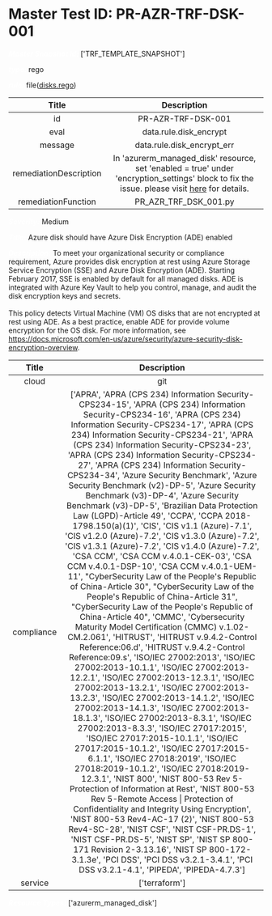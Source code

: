 



# Master Test ID: PR-AZR-TRF-DSK-001


***<font color="white">Master Snapshot Id:</font>*** ['TRF_TEMPLATE_SNAPSHOT']

***<font color="white">type:</font>*** rego

***<font color="white">rule:</font>*** file([disks.rego])  
  
  
  
  

|Title|Description|
| :---: | :---: |
|id|PR-AZR-TRF-DSK-001|
|eval|data.rule.disk_encrypt|
|message|data.rule.disk_encrypt_err|
|remediationDescription|In 'azurerm_managed_disk' resource, set 'enabled = true' under 'encryption_settings' block to fix the issue. please visit <a href='https://registry.terraform.io/providers/hashicorp/azurerm/latest/docs/resources/managed_disk#enabled' target='_blank'>here</a> for details.|
|remediationFunction|PR_AZR_TRF_DSK_001.py|


***<font color="white">Severity:</font>*** Medium

***<font color="white">Title:</font>*** Azure disk should have Azure Disk Encryption (ADE) enabled

***<font color="white">Description:</font>*** To meet your organizational security or compliance requirement, Azure provides disk encryption at rest using Azure Storage Service Encryption (SSE) and Azure Disk Encryption (ADE). Starting February 2017, SSE is enabled by default for all managed disks. ADE is integrated with Azure Key Vault to help you control, manage, and audit the disk encryption keys and secrets.<br><br>This policy detects Virtual Machine (VM) OS disks that are not encrypted at rest using ADE. As a best practice, enable ADE for provide volume encryption for the OS disk. For more information, see https://docs.microsoft.com/en-us/azure/security/azure-security-disk-encryption-overview.  
  
  

|Title|Description|
| :---: | :---: |
|cloud|git|
|compliance|['APRA', 'APRA (CPS 234) Information Security-CPS234-15', 'APRA (CPS 234) Information Security-CPS234-16', 'APRA (CPS 234) Information Security-CPS234-17', 'APRA (CPS 234) Information Security-CPS234-21', 'APRA (CPS 234) Information Security-CPS234-23', 'APRA (CPS 234) Information Security-CPS234-27', 'APRA (CPS 234) Information Security-CPS234-34', 'Azure Security Benchmark', 'Azure Security Benchmark (v2)-DP-5', 'Azure Security Benchmark (v3)-DP-4', 'Azure Security Benchmark (v3)-DP-5', 'Brazilian Data Protection Law (LGPD)-Article 49', 'CCPA', 'CCPA 2018-1798.150(a)(1)', 'CIS', 'CIS v1.1 (Azure)-7.1', 'CIS v1.2.0 (Azure)-7.2', 'CIS v1.3.0 (Azure)-7.2', 'CIS v1.3.1 (Azure)-7.2', 'CIS v1.4.0 (Azure)-7.2', 'CSA CCM', 'CSA CCM v.4.0.1-CEK-03', 'CSA CCM v.4.0.1-DSP-10', 'CSA CCM v.4.0.1-UEM-11', "CyberSecurity Law of the People's Republic of China-Article 30", "CyberSecurity Law of the People's Republic of China-Article 31", "CyberSecurity Law of the People's Republic of China-Article 40", 'CMMC', 'Cybersecurity Maturity Model Certification (CMMC) v.1.02-CM.2.061', 'HITRUST', 'HITRUST v.9.4.2-Control Reference:06.d', 'HITRUST v.9.4.2-Control Reference:09.s', 'ISO/IEC 27002:2013', 'ISO/IEC 27002:2013-10.1.1', 'ISO/IEC 27002:2013-12.2.1', 'ISO/IEC 27002:2013-12.3.1', 'ISO/IEC 27002:2013-13.2.1', 'ISO/IEC 27002:2013-13.2.3', 'ISO/IEC 27002:2013-14.1.2', 'ISO/IEC 27002:2013-14.1.3', 'ISO/IEC 27002:2013-18.1.3', 'ISO/IEC 27002:2013-8.3.1', 'ISO/IEC 27002:2013-8.3.3', 'ISO/IEC 27017:2015', 'ISO/IEC 27017:2015-10.1.1', 'ISO/IEC 27017:2015-10.1.2', 'ISO/IEC 27017:2015-6.1.1', 'ISO/IEC 27018:2019', 'ISO/IEC 27018:2019-10.1.2', 'ISO/IEC 27018:2019-12.3.1', 'NIST 800', 'NIST 800-53 Rev 5-Protection of Information at Rest', 'NIST 800-53 Rev 5-Remote Access \| Protection of Confidentiality and Integrity Using Encryption', 'NIST 800-53 Rev4-AC-17 (2)', 'NIST 800-53 Rev4-SC-28', 'NIST CSF', 'NIST CSF-PR.DS-1', 'NIST CSF-PR.DS-5', 'NIST SP', 'NIST SP 800-171 Revision 2-3.13.16', 'NIST SP 800-172-3.1.3e', 'PCI DSS', 'PCI DSS v3.2.1-3.4.1', 'PCI DSS v3.2.1-4.1', 'PIPEDA', 'PIPEDA-4.7.3']|
|service|['terraform']|


***<font color="white">Resource Types:</font>*** ['azurerm_managed_disk']


[disks.rego]: https://github.com/prancer-io/prancer-compliance-test/tree/master/azure/terraform/disks.rego
